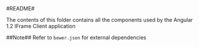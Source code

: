 #README#

The contents of this folder contains all the components used by the Angular 1.2 IFrame Client application

##Note##
Refer to `bower.json` for external dependencies